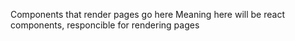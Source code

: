 Components that render pages go here
Meaning here will be react components, responcible for rendering pages
